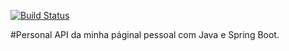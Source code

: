[![Build Status](https://travis-ci.org/gustavocaraciolo/personal-api.svg?branch=master)](https://travis-ci.org/gustavocaraciolo/personal-api)

#Personal
API da minha páginal pessoal com Java e Spring Boot.
